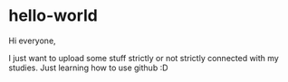 # hello-world

Hi everyone, 

I just want to upload some stuff strictly or not strictly connected with my studies.
Just learning how to use github :D
